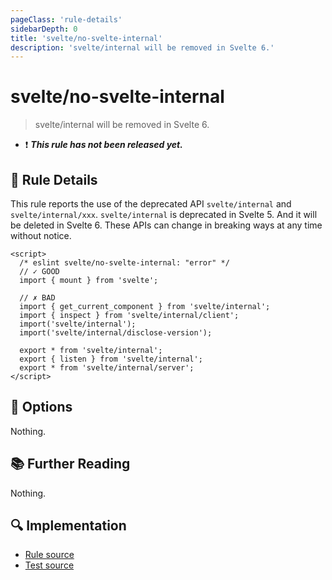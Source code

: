 ```yaml
---
pageClass: 'rule-details'
sidebarDepth: 0
title: 'svelte/no-svelte-internal'
description: 'svelte/internal will be removed in Svelte 6.'
---
```


# svelte/no-svelte-internal

> svelte/internal will be removed in Svelte 6.

- :exclamation: <badge text="This rule has not been released yet." vertical="middle" type="error"> **_This rule has not been released yet._** </badge>

## :book: Rule Details

This rule reports the use of the deprecated API `svelte/internal` and `svelte/internal/xxx`. `svelte/internal` is deprecated in Svelte 5. And it will be deleted in Svelte 6. These APIs can change in breaking ways at any time without notice.

<ESLintCodeBlock>

<!--eslint-skip-->

```svelte
<script>
  /* eslint svelte/no-svelte-internal: "error" */
  // ✓ GOOD
  import { mount } from 'svelte';

  // ✗ BAD
  import { get_current_component } from 'svelte/internal';
  import { inspect } from 'svelte/internal/client';
  import('svelte/internal');
  import('svelte/internal/disclose-version');

  export * from 'svelte/internal';
  export { listen } from 'svelte/internal';
  export * from 'svelte/internal/server';
</script>
```

</ESLintCodeBlock>

## :wrench: Options

Nothing.

## :books: Further Reading

<!--TODO: update here when relevant statements are added in Svelte 5 documentation -->

Nothing.

## :mag: Implementation

- [Rule source](https://github.com/sveltejs/eslint-plugin-svelte/blob/main/src/rules/no-svelte-internal.ts)
- [Test source](https://github.com/sveltejs/eslint-plugin-svelte/blob/main/tests/src/rules/no-svelte-internal.ts)
